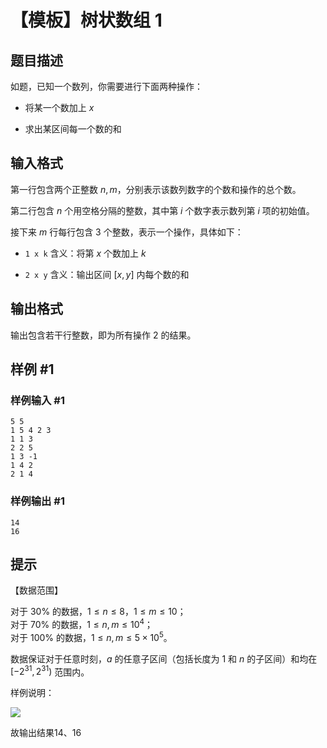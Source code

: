 # 【模板】树状数组 1

## 题目描述

如题，已知一个数列，你需要进行下面两种操作：

- 将某一个数加上 $x$

- 求出某区间每一个数的和

## 输入格式

第一行包含两个正整数 $n,m$，分别表示该数列数字的个数和操作的总个数。   
 
第二行包含 $n$ 个用空格分隔的整数，其中第 $i$ 个数字表示数列第 $i$ 项的初始值。

接下来 $m$ 行每行包含 $3$ 个整数，表示一个操作，具体如下：

- `1 x k`  含义：将第 $x$ 个数加上 $k$

- `2 x y`  含义：输出区间 $[x,y]$ 内每个数的和

## 输出格式

输出包含若干行整数，即为所有操作 $2$ 的结果。

## 样例 #1

### 样例输入 #1

```
5 5
1 5 4 2 3
1 1 3
2 2 5
1 3 -1
1 4 2
2 1 4
```

### 样例输出 #1

```
14
16
```

## 提示

【数据范围】

对于 $30\%$ 的数据，$1 \le n \le 8$，$1\le m \le 10$；   
对于 $70\%$ 的数据，$1\le n,m \le 10^4$；   
对于 $100\%$ 的数据，$1\le n,m \le 5\times 10^5$。

数据保证对于任意时刻，$a$ 的任意子区间（包括长度为 $1$ 和 $n$ 的子区间）和均在 $[-2^{31}, 2^{31})$ 范围内。


样例说明：

 ![](https://cdn.luogu.com.cn/upload/pic/2256.png) 

故输出结果14、16